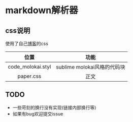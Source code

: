 # markdown解析器

## css说明

使用了自己[博客](niabie.github.io)的css

| 位置 | 功能 |
| :--: | :--: |
| code\_molokai.styl | sublime molokai风格的代码块 |
| paper.css | 正文 |

## TODO

- 一些苛刻的换行没有实现(链接内部换行等)
- 如果有bug欢迎提交issue
